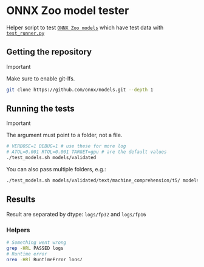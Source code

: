 # ONNX Zoo model tester

Helper script to test [`ONNX Zoo models`](https://onnx.ai/models/) which have test data with [`test_runner.py`](../../test_runner.py)

## Getting the repository

> [!IMPORTANT]
> Make sure to enable git-lfs.

```bash
git clone https://github.com/onnx/models.git --depth 1
```

## Running the tests

> [!IMPORTANT]
> The argument must point to a folder, not a file.

```bash
# VERBOSE=1 DEBUG=1 # use these for more log
# ATOL=0.001 RTOL=0.001 TARGET=gpu # are the default values
./test_models.sh models/validated
```

You can also pass multiple folders, e.g.:

```bash
./test_models.sh models/validated/text/machine_comprehension/t5/ models/validated/vision/classification/shufflenet/
```

## Results

Result are separated by dtype: `logs/fp32` and `logs/fp16`

### Helpers

```bash
# Something went wrong
grep -HRL PASSED logs
# Runtime error
grep -HRi RuntimeError logs/
# Accuracy issue
grep -HRl FAILED logs
```

## Cleanup

If at any point something fails, the following things might need cleanup:
- Remove `tmp_model` folder
- `git lfs prune` in `models`